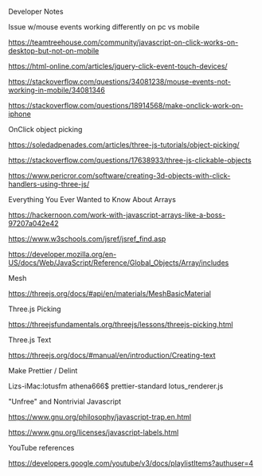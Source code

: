Developer Notes

Issue w/mouse events working differently on pc vs mobile

https://teamtreehouse.com/community/javascript-on-click-works-on-desktop-but-not-on-mobile

https://html-online.com/articles/jquery-click-event-touch-devices/

https://stackoverflow.com/questions/34081238/mouse-events-not-working-in-mobile/34081346

https://stackoverflow.com/questions/18914568/make-onclick-work-on-iphone

OnClick object picking

https://soledadpenades.com/articles/three-js-tutorials/object-picking/

https://stackoverflow.com/questions/17638933/three-js-clickable-objects

https://www.pericror.com/software/creating-3d-objects-with-click-handlers-using-three-js/

Everything You Ever Wanted to Know About Arrays

https://hackernoon.com/work-with-javascript-arrays-like-a-boss-97207a042e42

https://www.w3schools.com/jsref/jsref_find.asp

https://developer.mozilla.org/en-US/docs/Web/JavaScript/Reference/Global_Objects/Array/includes

Mesh

https://threejs.org/docs/#api/en/materials/MeshBasicMaterial

Three.js Picking

https://threejsfundamentals.org/threejs/lessons/threejs-picking.html

Three.js Text

https://threejs.org/docs/#manual/en/introduction/Creating-text

Make Prettier / Delint

Lizs-iMac:lotusfm athena666$ prettier-standard lotus_renderer.js

"Unfree" and Nontrivial Javascript

https://www.gnu.org/philosophy/javascript-trap.en.html

https://www.gnu.org/licenses/javascript-labels.html

YouTube references

https://developers.google.com/youtube/v3/docs/playlistItems?authuser=4
